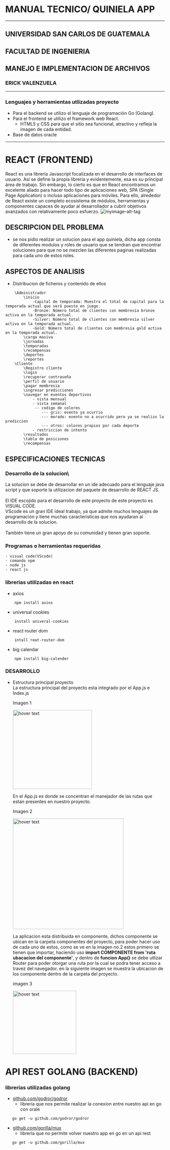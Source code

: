 # MANUAL TECNICO/ QUINIELA APP
---------------------------------------------------------------------------
## UNIVERSIDAD SAN CARLOS DE GUATEMALA
## FACULTAD DE INGENIERIA 
## MANEJO E IMPLEMENTACION DE ARCHIVOS

### ERICK VALENZUELA
---------------------------------------------------------------------------

### Lenguajes y herramientas utlizadas proyecto
- Para el backend se utilizo el lenguaje de programación Go (Golang).
- Para el frontend se utilizo el framework web React.
    - HTML5 y CSS para que el sitio sea funcional, atractivo y refleja la imagen de cada entidad.
- Base de datos oracle
---------------------------------------------------------------------------
# REACT (FRONTEND)
React es una librería Javascript focalizada en el desarrollo de interfaces de usuario. Así se define la propia librería y evidentemente, esa es su principal área de trabajo. Sin embargo, lo cierto es que en React encontramos un excelente aliado para hacer todo tipo de aplicaciones web, SPA (Single Page Application) o incluso aplicaciones para móviles. Para ello, alrededor de React existe un completo ecosistema de módulos, herramientas y componentes capaces de ayudar al desarrollador a cubrir objetivos avanzados con relativamente poco esfuerzo. 
![myimage-alt-tag](https://www.programacion.com.py/wp-content/uploads/2016/11/react-logo-1024x576.png)
## DESCRIPCION DEL PROBLEMA
- se nos pidio realizar un solucion para el app quiniela, dicha app consta de diferentes modulos y roles de usuario que se tendran que encontrar soluciones para que no se mezclen las diferentes paginas realizadas para cada uno de estos roles.
## ASPECTOS DE ANALISIS
- Distribucion de ficheros y contenido de ellos
```
    \Administrador
        \inicio
            -Capital de temporada: Muestra el total de capital para la temporada actual que será puesto en juego.
            -Bronze: Número total de clientes con membresı́a bronze activa en la temporada actual.
            -Silver: Número total de clientes con membresı́a silver activa en la temporada actual.
            -Gold: Número total de clientes con membresı́a gold activa en la temporada actual.
        \carga masiva
        \jornadas
        \temporadas
        \recompensas
        \deportes
        \reportes
    \Cliente
        \Registro cliente
        \login
        \recuperar contraseña
        \perfil de usuario
        \pagar membresia
        \ingresar predicciones
        \navegar en eventos deportivos
            - vista mensual
            - vista semanal
             -- codigo de colores
                --- gris: evento ya ocurrio
                --- morado: evento no a ocurrido pero ya se realizo la prediccion
                --- otros: colores propios por cada deporte
            - restriccion de intento
        \resultados
        \tabla de posiciones
        \recompensas

```
## ESPECIFICACIONES TECNICAS
### Desarrollo de la solucion\
La solucion se debe de desarrollar en un ide adecuado para el lenguaje java script y que soporte la utilizacion del paquete de desarrollo de  REACT JS.\
\
El IDE escojido para el desarrollo de este proyecto de este proyecto es VISUAL CODE.\
VScode es un gran IDE ideal trabajo, ya que admite muchos lenguajes de programación y tiene muchas características que nos ayudaran al desarrollo de la solucion.\
\
También tiene un gran apoyo de su comunidad y tienen gran soporte.

### Programas o herramientas requeridas
    - visual code(VScode)
    - comando npm
    - node js
    - react js

### librerias utilizadas en react
- axios
```
    npm install axios
```
- universal cookies 
```
    install univeral-cookies
```
- react router dom 
```
    intall reat-router-dom
```
- big calendar 
```
    npm install big-calender
```
### DESARROLLO 
- Estructura principal proyecto\
    La estructura principal del proyecto esta integrado por el App.js e Index.js

    Imagen 1
    <p>
    <img src="./appstructure.png" width="250" title="hover text">
   </p>
   En el App.js es donde se concentran el manejador de las rutas que estan presentes en nuestro proyecto.
    
   Imagen 2
   <p>
    <img src="./routes.png" width="350" title="hover text">
   </p>

   La aplicacion esta distribuida en componente, dichos componente se ubican en la carpeta componentes del proyecto, para poder hacer uso de cada uno de estos, como se ve en la imagen no.2 estos primero se tienen que importar, haciendo uso **import COMPONENTE from 'ruta ubacacion del componente'**, y dentro de **funcion App()** se debe utlizar Router para poder otorgar una ruta por la cual se podra tener acceso a travez del navegador. en la siguiente imagen se muestra la ubicacion de los componente dentro de la carpeta del proyecto.

   imagen 3
   <p>
    <img src="./componentes.png" width="200" title="hover text">
   </p>
# API REST GOLANG (BACKEND)
### librerias utilizadas golang
- [github.com/godror/godror](https://github.com/godror/godror)
    - libreria que nos permite realizar la conexion entre nuestro api en go con orale 
 ```
    go get -u github.com/godror/godror
```   

- [github.com/gorilla/mux](https://github.com/gorilla/mux)
    - libreria que no permite volver nuestro app en go en un api rest
 ```
    go get -u github.com/gorilla/mux
```   
